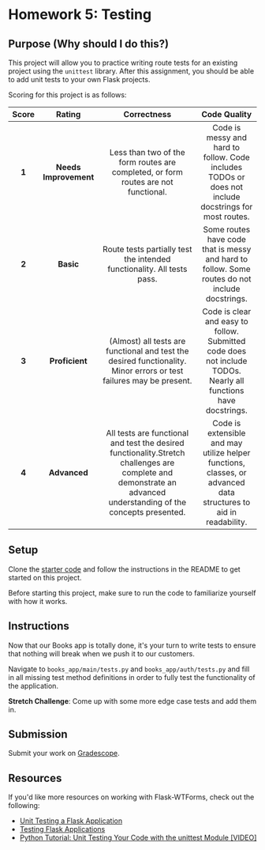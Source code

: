 # Homework 5: Testing

## Purpose (Why should I do this?)

This project will allow you to practice writing route tests for an existing project using the `unittest` library. After this assignment, you should be able to add unit tests to your own Flask projects.

Scoring for this project is as follows:

| Score | Rating | Correctness | Code Quality |
| :---: | :----: | :---------: | :----------: |
| **1** | **Needs Improvement** | Less than two of the form routes are completed, or form routes are not functional. | Code is messy and hard to follow. Code includes TODOs or does not include docstrings for most routes. |
| **2** | **Basic** | Route tests partially test the intended functionality. All tests pass. | Some routes have code that is messy and hard to follow. Some routes do not include docstrings. |
| **3** | **Proficient** | (Almost) all tests are functional and test the desired functionality. Minor errors or test failures may be present. | Code is clear and easy to follow. Submitted code does not include TODOs. Nearly all functions have docstrings. |
| **4** | **Advanced** | All tests are functional and test the desired functionality.Stretch challenges are complete and demonstrate an advanced understanding of the concepts presented. | Code is extensible and may utilize helper functions, classes, or advanced data structures to aid in readability. |

## Setup

Clone the [starter code](https://github.com/Make-School-Labs/BEW-1.2-Testing-Homework) and follow the instructions in the README to get started on this project.

Before starting this project, make sure to run the code to familiarize yourself with how it works.

## Instructions

Now that our Books app is totally done, it's your turn to write tests to ensure that nothing will break when we push it to our customers.

Navigate to `books_app/main/tests.py` and `books_app/auth/tests.py` and fill in all missing test method definitions in order to fully test the functionality of the application.

**Stretch Challenge**: Come up with some more edge case tests and add them in. 

## Submission

Submit your work on [Gradescope](https://gradescope.com).

## Resources

If you'd like more resources on working with Flask-WTForms, check out the following:

- [Unit Testing a Flask Application](https://www.patricksoftwareblog.com/unit-testing-a-flask-application/)
- [Testing Flask Applications](https://flask.palletsprojects.com/en/1.1.x/testing/)
- [Python Tutorial: Unit Testing Your Code with the unittest Module [VIDEO]](https://www.youtube.com/watch?v=6tNS--WetLI)